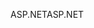 <span data-ttu-id="6be85-101">ASP.NET</span><span class="sxs-lookup"><span data-stu-id="6be85-101">ASP.NET</span></span>